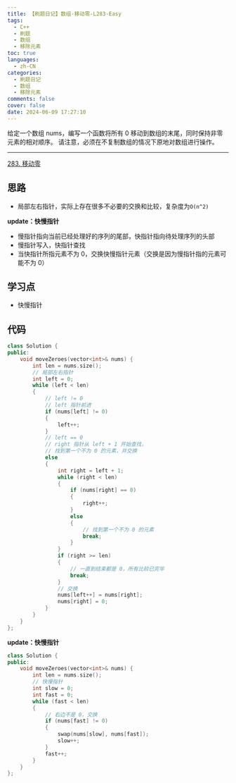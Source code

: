 ```yaml
---
title: 【刷题日记】数组-移动零-L283-Easy
tags:
  - C++
  - 刷题
  - 数组
  - 移除元素
toc: true
languages:
  - zh-CN
categories:
  - 刷题日记
  - 数组
  - 移除元素
comments: false
cover: false
date: 2024-06-09 17:27:10
---
```


给定一个数组 nums，编写一个函数将所有 0 移动到数组的末尾，同时保持非零元素的相对顺序。
请注意，必须在不复制数组的情况下原地对数组进行操作。

<!-- more -->

---

[283. 移动零](https://leetcode.cn/problems/move-zeroes/solutions/489622/yi-dong-ling-by-leetcode-solution/)

## 思路

* 局部左右指针，实际上存在很多不必要的交换和比较，复杂度为`O(n^2)`

**update：快慢指针**

* 慢指针指向当前已经处理好的序列的尾部，快指针指向待处理序列的头部
* 慢指针写入，快指针查找
* 当快指针所指元素不为 0，交换快慢指针元素（交换是因为慢指针指的元素可能不为 0）


## 学习点

* 快慢指针

## 代码

```cpp
class Solution {
public:
    void moveZeroes(vector<int>& nums) {
        int len = nums.size();
        // 局部左右指针
        int left = 0;
        while (left < len)
        {
            // left != 0
            // left 指针前进
            if (nums[left] != 0)
            {
                left++;
            }
            // left == 0
            // right 指针从 left + 1 开始查找，
            // 找到第一个不为 0 的元素，并交换
            else
            {
                int right = left + 1;
                while (right < len)
                {
                    if (nums[right] == 0)
                    {
                        right++;
                    }
                    else
                    {
                        // 找到第一个不为 0 的元素
                        break;
                    }
                }
                if (right >= len)
                {
                    // 一直到结束都是 0，所有比较已完毕
                    break;
                }
                // 交换
                nums[left++] = nums[right];
                nums[right] = 0;
            }
        }
    }
};
```

**update：快慢指针**

```cpp
class Solution {
public:
    void moveZeroes(vector<int>& nums) {
        int len = nums.size();
        // 快慢指针
        int slow = 0;
        int fast = 0;
        while (fast < len)
        {
            // 右边不是 0，交换
            if (nums[fast] != 0)
            {
                swap(nums[slow], nums[fast]);
                slow++;
            }
            fast++;
        }
    }
};
```